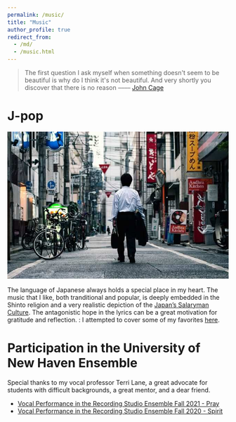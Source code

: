 ```yaml
---
permalink: /music/
title: "Music"
author_profile: true
redirect_from: 
  - /md/
  - /music.html
---
```


> The first question I ask myself when something doesn't seem to be beautiful is why do I think it's not beautiful. And very shortly you discover that there is no reason
> –––– [John Cage](https://en.wikipedia.org/wiki/John_Cage)



# J-pop 

![Salaryman](/images/salaryman.jpeg)

The language of Japanese always holds a special place in my heart. The music that I like, both tranditional and popular, is deeply embedded in the Shinto religion and a very realistic depiction of the [Japan’s Salaryman Culture](https://medium.com/@jami3jam/the-japanese-salaryman-452692b485e5). The antagonistic hope in the lyrics can be a great motivation for gratitude and reflection. 
: I attempted to cover some of my favorites [here](https://www.youtube.com/channel/UCKa6_b7lDp9FhRfyAF9O6Bw).


# Participation in the University of New Haven Ensemble

 Special thanks to my vocal professor Terri Lane, a great advocate for students with difficult backgrounds, a great mentor, and a dear friend. 

 * [Vocal Performance in the Recording Studio Ensemble Fall 2021 - Pray](https://www.youtube.com/watch?v=GITUN3wqFck)
 * [Vocal Performance in the Recording Studio Ensemble Fall 2020 - Spirit](https://www.youtube.com/watch?v=S99c-4tcCBA)



